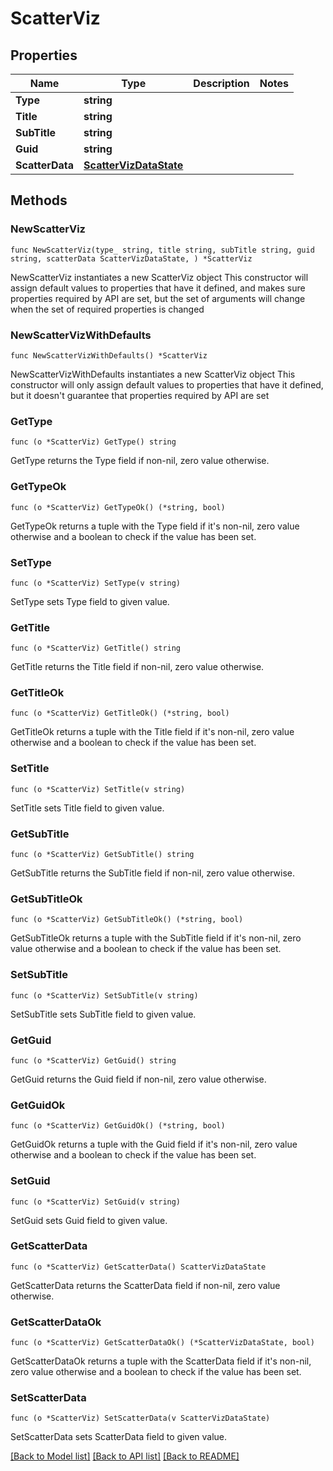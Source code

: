 # ScatterViz

## Properties

Name | Type | Description | Notes
------------ | ------------- | ------------- | -------------
**Type** | **string** |  | 
**Title** | **string** |  | 
**SubTitle** | **string** |  | 
**Guid** | **string** |  | 
**ScatterData** | [**ScatterVizDataState**](ScatterVizDataState.md) |  | 

## Methods

### NewScatterViz

`func NewScatterViz(type_ string, title string, subTitle string, guid string, scatterData ScatterVizDataState, ) *ScatterViz`

NewScatterViz instantiates a new ScatterViz object
This constructor will assign default values to properties that have it defined,
and makes sure properties required by API are set, but the set of arguments
will change when the set of required properties is changed

### NewScatterVizWithDefaults

`func NewScatterVizWithDefaults() *ScatterViz`

NewScatterVizWithDefaults instantiates a new ScatterViz object
This constructor will only assign default values to properties that have it defined,
but it doesn't guarantee that properties required by API are set

### GetType

`func (o *ScatterViz) GetType() string`

GetType returns the Type field if non-nil, zero value otherwise.

### GetTypeOk

`func (o *ScatterViz) GetTypeOk() (*string, bool)`

GetTypeOk returns a tuple with the Type field if it's non-nil, zero value otherwise
and a boolean to check if the value has been set.

### SetType

`func (o *ScatterViz) SetType(v string)`

SetType sets Type field to given value.


### GetTitle

`func (o *ScatterViz) GetTitle() string`

GetTitle returns the Title field if non-nil, zero value otherwise.

### GetTitleOk

`func (o *ScatterViz) GetTitleOk() (*string, bool)`

GetTitleOk returns a tuple with the Title field if it's non-nil, zero value otherwise
and a boolean to check if the value has been set.

### SetTitle

`func (o *ScatterViz) SetTitle(v string)`

SetTitle sets Title field to given value.


### GetSubTitle

`func (o *ScatterViz) GetSubTitle() string`

GetSubTitle returns the SubTitle field if non-nil, zero value otherwise.

### GetSubTitleOk

`func (o *ScatterViz) GetSubTitleOk() (*string, bool)`

GetSubTitleOk returns a tuple with the SubTitle field if it's non-nil, zero value otherwise
and a boolean to check if the value has been set.

### SetSubTitle

`func (o *ScatterViz) SetSubTitle(v string)`

SetSubTitle sets SubTitle field to given value.


### GetGuid

`func (o *ScatterViz) GetGuid() string`

GetGuid returns the Guid field if non-nil, zero value otherwise.

### GetGuidOk

`func (o *ScatterViz) GetGuidOk() (*string, bool)`

GetGuidOk returns a tuple with the Guid field if it's non-nil, zero value otherwise
and a boolean to check if the value has been set.

### SetGuid

`func (o *ScatterViz) SetGuid(v string)`

SetGuid sets Guid field to given value.


### GetScatterData

`func (o *ScatterViz) GetScatterData() ScatterVizDataState`

GetScatterData returns the ScatterData field if non-nil, zero value otherwise.

### GetScatterDataOk

`func (o *ScatterViz) GetScatterDataOk() (*ScatterVizDataState, bool)`

GetScatterDataOk returns a tuple with the ScatterData field if it's non-nil, zero value otherwise
and a boolean to check if the value has been set.

### SetScatterData

`func (o *ScatterViz) SetScatterData(v ScatterVizDataState)`

SetScatterData sets ScatterData field to given value.



[[Back to Model list]](../README.md#documentation-for-models) [[Back to API list]](../README.md#documentation-for-api-endpoints) [[Back to README]](../README.md)


